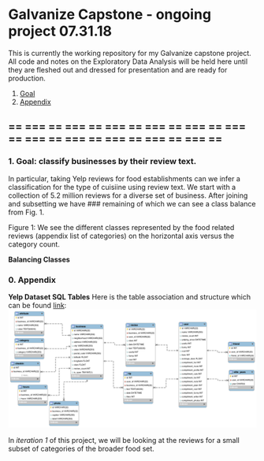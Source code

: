 # Galvanize Capstone - ongoing project 07.31.18

This is currently the working repository for my Galvanize capstone project. All
code and notes on the Exploratory Data Analysis will be held here until they are 
fleshed out and dressed for presentation and are ready for production. 


1. [Goal](#1-goal-classify-businesses-by-their-review-text)
0. [Appendix](#0-appendix)


== === == === == === == === == === == === == === == === == === == === == === ==
---

### 1. Goal: classify businesses by their review text. 

In particular, taking Yelp reviews for food establishments can we infer a classification 
for the type of cuisiine using review text. We start with a collection of 5.2 million 
reviews for a diverse set of business. After joining and subsetting we have ### 
remaining of which we can see a class balance from Fig. 1.


Figure 1: We see the different classes represented by the food related reviews 
(appendix list of categories) on the horizontal axis versus the category count.

**Balancing Classes**


### 0. Appendix
**Yelp Dataset SQL Tables**
Here is the table association and structure which can be found [link](https://www.yelp.com/dataset/documentation/sql):
![Yelp Dataset table relation](/imgs/yelp_dataset_schema.png)

In *iteration 1* of this project, we will be looking at the reviews for a small 
subset of categories of the broader food set. 

